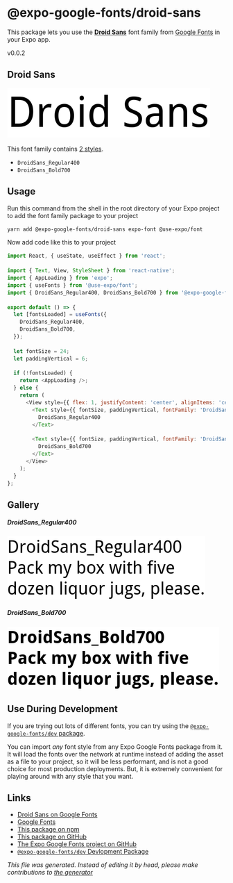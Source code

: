 # @expo-google-fonts/droid-sans

This package lets you use the [**Droid Sans**](https://fonts.google.com/specimen/Droid+Sans) font family from [Google Fonts](https://fonts.google.com/) in your Expo app.

v0.0.2

## Droid Sans

![Droid Sans](./font-family.png)

This font family contains [2 styles](#gallery).

- `DroidSans_Regular400`
- `DroidSans_Bold700`

## Usage

Run this command from the shell in the root directory of your Expo project to add the font family package to your project
```sh
yarn add @expo-google-fonts/droid-sans expo-font @use-expo/font
```

Now add code like this to your project
```js
import React, { useState, useEffect } from 'react';

import { Text, View, StyleSheet } from 'react-native';
import { AppLoading } from 'expo';
import { useFonts } from '@use-expo/font';
import { DroidSans_Regular400, DroidSans_Bold700 } from '@expo-google-fonts/droid-sans';

export default () => {
  let [fontsLoaded] = useFonts({
    DroidSans_Regular400,
    DroidSans_Bold700,
  });

  let fontSize = 24;
  let paddingVertical = 6;

  if (!fontsLoaded) {
    return <AppLoading />;
  } else {
    return (
      <View style={{ flex: 1, justifyContent: 'center', alignItems: 'center' }}>
        <Text style={{ fontSize, paddingVertical, fontFamily: 'DroidSans_Regular400' }}>
          DroidSans_Regular400
        </Text>

        <Text style={{ fontSize, paddingVertical, fontFamily: 'DroidSans_Bold700' }}>
          DroidSans_Bold700
        </Text>
      </View>
    );
  }
};

```

## Gallery

##### DroidSans_Regular400
![DroidSans_Regular400](./b1efe4b6a8b73a7069e3a5ede472fb84130f7ffaaded682d112e93f0d0fa5a9f.ttf.png)

##### DroidSans_Bold700
![DroidSans_Bold700](./32b87a290fa91f892687dcef391f2b06945d1be8f3dc243b55ffb118388368de.ttf.png)


## Use During Development

If you are trying out lots of different fonts, you can try using the [`@expo-google-fonts/dev` package](https://www.npmjs.com/package/@expo-google-fonts/dev).

You can import *any* font style from any Expo Google Fonts package from it. It will load the fonts
over the network at runtime instead of adding the asset as a file to your project, so it will be 
less performant, and is not a good choice for most production deployments. But, it is extremely convenient
for playing around with any style that you want.

## Links

- [Droid Sans on Google Fonts](https://fonts.google.com/specimen/Droid+Sans)
- [Google Fonts](https://fonts.google.com/)
- [This package on npm](https://www.npmjs.com/package/@expo-google-fonts/droid-sans)
- [This package on GitHub](https://github.com/expo/google-fonts/tree/master/font-packages/droid-sans)
- [The Expo Google Fonts project on GitHub](https://github.com/expo/google-fonts)
- [`@expo-google-fonts/dev` Devlopment Package](https://github.com/expo/google-fonts/tree/master/font-packages/dev)


*This file was generated. Instead of editing it by head, please make contributions to [the generator](https://github.com/expo/google-fonts/tree/master/packages/generator)*
